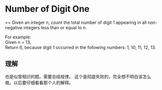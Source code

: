 # Number of Digit One
==
Given an integer n, count the total number of digit 1 appearing in all non-negative integers less than or equal to n.

For example: <br>
Given n = 13, <br>
Return 6, because digit 1 occurred in the following numbers: 1, 10, 11, 12, 13.

## 理解
也是似曾相识的题。需要总结规律。
这个是彻底失败的，完全想不明白该怎么做。以后要仔细看看那个人的解释。